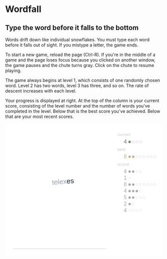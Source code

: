 # Wordfall

## Type the word before it falls to the bottom

Words drift down like individual snowflakes. You must type each word
before it falls out of sight. If you mistype a letter, the game ends.

To start a new game, reload the page (Ctrl-R). If you're in the middle of
a game and the page loses focus because you clicked on another window,
the game pauses and the chute turns gray. Click on the chute to resume
playing.

The game always begins at level 1, which consists of one randomly chosen
word. Level 2 has two words, level 3 has three, and so on. The rate of
descent increases with each level.

Your progress is displayed at right. At the top of the column is your
current score, consisting of the level number and the number of words
you've completed in the level. Below that is the best score you've
achieved. Below that are your most recent scores.

![Wordfall typing game](screenshot.png)

